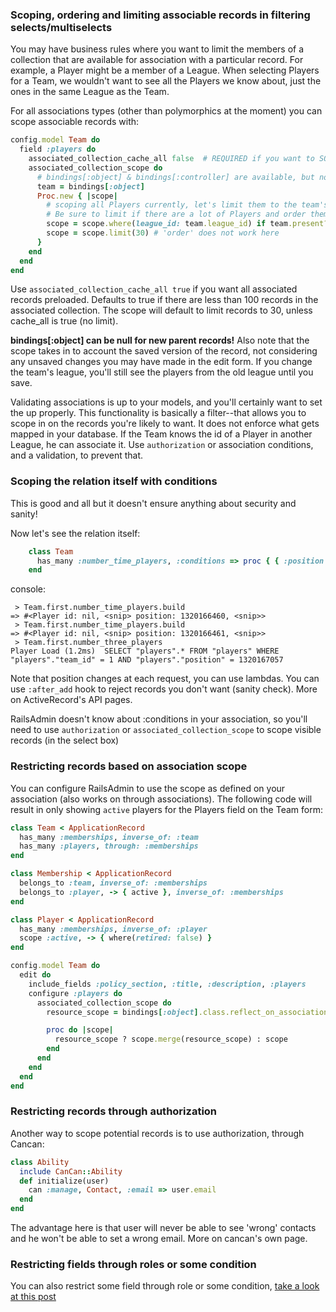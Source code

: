### Scoping, ordering and limiting associable records in filtering selects/multiselects

You may have business rules where you want to limit the members of a collection that are available for association with a particular record. For example, a Player might be a member of a League. When selecting Players for a Team, we wouldn't want to see all the Players we know about, just the ones in the same League as the Team.

For all associations types (other than polymorphics at the moment) you can scope associable records with:

```ruby
config.model Team do
  field :players do
    associated_collection_cache_all false  # REQUIRED if you want to SORT the list as below
    associated_collection_scope do
      # bindings[:object] & bindings[:controller] are available, but not in scope's block!
      team = bindings[:object]
      Proc.new { |scope|
        # scoping all Players currently, let's limit them to the team's league
        # Be sure to limit if there are a lot of Players and order them by position
        scope = scope.where(league_id: team.league_id) if team.present?
        scope = scope.limit(30) # 'order' does not work here
      }
    end
  end
end
```

Use `associated_collection_cache_all true` if you want all associated records preloaded.
Defaults to true if there are less than 100 records in the associated collection.
The scope will default to limit records to 30, unless cache_all is true (no limit).

**bindings[:object] can be null for new parent records!** Also note that the scope takes in to account the saved version of the record, not considering any unsaved changes you may have made in the edit form. If you change the team's league, you'll still see the players from the old league until you save.

Validating associations is up to your models, and you'll certainly want to set the up properly. This functionality is basically a filter--that allows you to scope in on the records you're likely to want. It does not enforce what gets mapped in your database. If the Team knows the id of a Player in another League, he can associate it. Use `authorization` or association conditions, and a validation, to prevent that.

### Scoping the relation itself with conditions

This is good and all but it doesn't ensure anything about security and sanity!

Now let's see the relation itself:

```ruby
    class Team
      has_many :number_time_players, :conditions => proc { { :position => Time.now.to_i } }, :class_name => 'Player'
    end
```

console:

```
 > Team.first.number_time_players.build
=> #<Player id: nil, <snip> position: 1320166460, <snip>>
 > Team.first.number_time_players.build
=> #<Player id: nil, <snip> position: 1320166461, <snip>>
 > Team.first.number_three_players
Player Load (1.2ms)  SELECT "players".* FROM "players" WHERE "players"."team_id" = 1 AND "players"."position" = 1320167057
```

Note that position changes at each request, you can use lambdas.
You can use `:after_add` hook to reject records you don't want (sanity check).
More on ActiveRecord's API pages.

RailsAdmin doesn't know about :conditions in your association, so you'll need to use `authorization` or `associated_collection_scope` to scope visible records (in the select box)

### Restricting records based on association scope

You can configure RailsAdmin to use the scope as defined on your association (also works on through associations). The following code will result in only showing `active` players for the Players field on the Team form:

```ruby
class Team < ApplicationRecord
  has_many :memberships, inverse_of: :team
  has_many :players, through: :memberships
end

class Membership < ApplicationRecord
  belongs_to :team, inverse_of: :memberships
  belongs_to :player, -> { active }, inverse_of: :memberships
end

class Player < ApplicationRecord
  has_many :memberships, inverse_of: :player
  scope :active, -> { where(retired: false) }
end

config.model Team do
  edit do
    include_fields :policy_section, :title, :description, :players
    configure :players do
      associated_collection_scope do
        resource_scope = bindings[:object].class.reflect_on_association(:players).source_reflection.scope

        proc do |scope|
          resource_scope ? scope.merge(resource_scope) : scope
        end
      end
    end
  end
end
```

### Restricting records through authorization

Another way to scope potential records is to use authorization, through Cancan:

```ruby
class Ability
  include CanCan::Ability
  def initialize(user)
    can :manage, Contact, :email => user.email
  end
end
```

The advantage here is that user will never be able to see 'wrong' contacts and he won't be able to set a wrong email.
More on cancan's own page.

### Restricting fields through roles or some condition

You can also restrict some field through role or some condition, [take a look at this post](https://glaucocustodio.github.io/2013/11/28/conditional-fields-in-rails-admin/)
